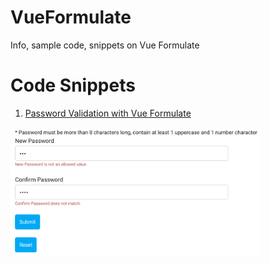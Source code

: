 # VueFormulate
Info, sample code, snippets on Vue Formulate

# Code Snippets
1. [Password Validation with Vue Formulate](https://github.com/M457ERCH1EF/VueFormulate/blob/master/PasswordValidationWithVueFormulate.vue)

<img src="https://github.com/M457ERCH1EF/VueFormulate/blob/master/passwordvalidationwithvueformulate.png" width="400">
